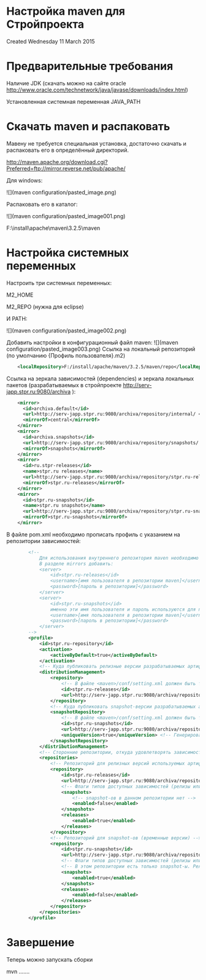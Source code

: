 # Настройка maven для Стройпроекта
Created Wednesday 11 March 2015

Предварительные требования
==========================

Наличие JDK (скачать можно на сайте oracle http://www.oracle.com/technetwork/java/javase/downloads/index.html)

Установленная системная переменная JAVA_PATH


Скачать maven и распаковать
===========================

Мавену не требуется специальная установка, достаточно скачать и распаковать его в определённый директорий.

http://maven.apache.org/download.cgi?Preferred=ftp://mirror.reverse.net/pub/apache/
	
Для windows:
	
![](maven configuration/pasted_image.png)

Распаковать его в каталог:

![](maven configuration/pasted_image001.png)

F:\install\apache\maven\3.2.5\maven
	


Настройка системных переменных
==============================

Настроить три системных переменных:

M2_HOME

M2_REPO (нужна для eclipse)

И PATH:

![](maven configuration/pasted_image002.png)

Добавить настройки в конфигурационный файл maven:
![](maven configuration/pasted_image003.png)
Ссылка на локальный репозиторий (по умолчанию {Профиль пользователя}\.m2)

```xml
	<localRepository>F:/install/apache/maven/3.2.5/maven/repo</localRepository>
```

Ссылка на зеркала зависимостей (dependencies) и зеркала локальных пакетов (разрабатываемых в стройпроекте http://serv-japp.stpr.ru:9080/archiva ):

```xml
	<mirror>
	  <id>archiva.default</id>
	  <url>http://serv-japp.stpr.ru:9080/archiva/repository/internal/ </url>
	  <mirrorOf>central</mirrorOf>
	</mirror>
	<mirror>
	  <id>archiva.snapshots</id>
	  <url>http://serv-japp.stpr.ru:9080/archiva/repository/snapshots/ </url>
	  <mirrorOf>snapshots</mirrorOf>
	</mirror>
	<mirror>
	  <id>ru.stpr-releases</id>
      <name>stpr.ru releases</name>
	  <url>http://serv-japp.stpr.ru:9080/archiva/repository/stpr.ru-releases/ </url>
	  <mirrorOf>stpr.ru-releases</mirrorOf>
	</mirror>
	<mirror>
	  <id>stpr.ru-snapshots</id>
      <name>stpr.ru snapshots</name>
	  <url>http://serv-japp.stpr.ru:9080/archiva/repository/stpr.ru-snapshots/ </url>
	  <mirrorOf>stpr.ru-snapshots</mirrorOf>
	</mirror>
```

В файле pom.xml необходимо прописать профиль с указанием на репозитории зависимостей:

```xml
        <!--
            Для использования внутреннего репозитория maven необходимо выполнить настройку <maven>/conf/settings.xml
            В разделе mirrors добавить:
            <server>
                <id>stpr.ru-releases</id>
                <username>[имя пользователя в репозитории maven]</username>
                <password>[пароль в репозитории]</password>
            </server>
            <server>
                <id>stpr.ru-snapshots</id>
                именно эти имя пользователя и пароль используются для публикации snapshot-а во внутреннем репозитории
                <username>[имя пользователя в репозитории maven]</username>
                <password>[пароль в репозитории]</password>
            </server>
        -->
        <profile>
            <id>stpr.ru-repository</id>
            <activation>
                <activeByDefault>true</activeByDefault>
            </activation>
            <!-- Куда публиковать релизные версии разрабатываемых артифактов -->
            <distributionManagement>
                <repository>
                    <!-- В файле <maven>/conf/setting.xml должен быть такой же <servers>/<server><id>-шник с именем и паролем пользователя с правами на добавление -->
                    <id>stpr.ru-releases</id>
                    <url>http://serv-japp.stpr.ru:9080/archiva/repository/stpr.ru-releases/</url>
                </repository>
                <!-- Куда публиковать snapshot-версии разрабатываемых артифактов. Команда для публикации "mvn deploy" -->
                <snapshotRepository>
                    <!-- В файле <maven>/conf/setting.xml должен быть такой же <servers>/<server><id>-шник с именем и паролем пользователя с правами на добавление -->
                    <id>stpr.ru-snapshots</id>
                    <url>http://serv-japp.stpr.ru:9080/archiva/repository/stpr.ru-snapshots/</url>
                    <uniqueVersion>true</uniqueVersion> <!-- Генерировать уникальный идентификатор snapshot-а при каждом "mvn deploy". При применении можно указать конкретный snapshot (если нужно) -->
                </snapshotRepository>
            </distributionManagement>
            <!-- Сторонние репозитории, откуда удовлетворять зависимости, плагины, а также опубликованные артификаты-->
            <repositories>
                <!-- Репозиторий для релизных версий используемых артифактов (для разрешения зависимостей проекта) -->
                <repository>
                    <id>stpr.ru-releases</id>
                    <url>http://serv-japp.stpr.ru:9080/archiva/repository/stpr.ru-releases/</url>
                    <!-- Флаги типов доступных зависимостей (релизы или snapshot-ы) -->
                    <snapshots>
                        <!-- snapshot-ов в данном репозитории нет -->
                        <enabled>false</enabled>
                    </snapshots>
                    <releases>
                        <enabled>true</enabled>
                    </releases>
                </repository>
                <!-- Репозиторий для snapshot-ов (временные версии) -->
                <repository>
                    <id>stpr.ru-snapshots</id>
                    <url>http://serv-japp.stpr.ru:9080/archiva/repository/stpr.ru-snapshots/</url>
                    <!-- Флаги типов доступных зависимостей (релизы или snapshot-ы) -->
                    <!-- В этом репозитории есть только snapshot-ы. Релизов нет -->
                    <snapshots>
                        <enabled>true</enabled>
                    </snapshots>
                    <releases>
                        <enabled>false</enabled>
                    </releases>
                </repository>
            </repositories>
        </profile>
```

Завершение
==========

Теперь можно запускать сборки

mvn .......